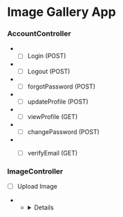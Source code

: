 # Image Gallery App


### AccountController

- - [ ] Login (POST)
- - [ ] Logout (POST)
- - [ ] forgotPassword (POST)
- - [ ] updateProfile (POST)
- - [ ] viewProfile (GET)
- - [ ] changePassword (POST)
- - [ ] verifyEmail (GET)



### ImageController


-  [ ] Upload Image
- - <details> <sammary>Upload Critera</sammary>
			<ul>
				<li>Compress Image</li>
				<li>Convert Image</li>
			<ul>
		</details>



